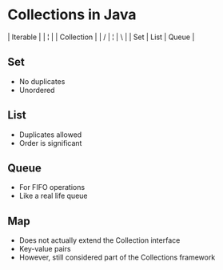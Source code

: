 # Collections in Java


| Iterable |
| ¦ |
| Collection |
| / | ¦ | \ |
| Set | List | Queue |

## Set 
- No duplicates
- Unordered

## List
- Duplicates allowed
- Order is significant

## Queue
- For FIFO operations
- Like a real life queue

## Map
- Does not actually extend the Collection interface
- Key-value pairs
- However, still considered part of the Collections framework 